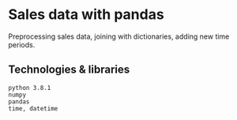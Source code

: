 # Sales data with pandas
Preprocessing sales data, joining with dictionaries, adding new time periods.

## Technologies & libraries

    python 3.8.1
    numpy
    pandas
    time, datetime

